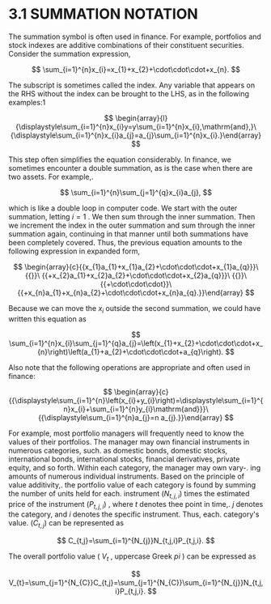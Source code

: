# 3.1 SUMMATION NOTATION

The summation symbol is often used in finance. For example, portfolios and stock indexes are additive combinations of their constituent securities. Consider the summation expression,

$$
\sum_{i=1}^{n}x_{i}=x_{1}+x_{2}+\cdot\cdot\cdot+x_{n}.
$$

The subscript is sometimes called the index. Any variable that appears on the RHS without the index can be brought to the LHS, as in the following examples:1

$$
\begin{array}{l}{\displaystyle\sum_{i=1}^{n}x_{i}y=y\sum_{i=1}^{n}x_{i},\mathrm{and},}\ {\displaystyle\sum_{i=1}^{n}x_{i}a_{j}=a_{j}\sum_{i=1}^{n}x_{i}.}\end{array}
$$

This step often simplifies the equation considerably. In finance, we sometimes encounter a double summation, as is the case when there are two assets. For example,.

$$
\sum_{i=1}^{n}\sum_{j=1}^{q}x_{i}a_{j},
$$

which is like a double loop in computer code. We start with the outer summation, letting $i=1$ . We then sum through the inner summation. Then we increment the index in the outer summation and sum through the inner summation again, continuing in that manner until both summations have been completely covered. Thus, the previous equation amounts to the following expression in expanded form,

$$
\begin{array}{c}{{x_{1}a_{1}+x_{1}a_{2}+\cdot\cdot\cdot+x_{1}a_{q}}}\ {{}}\ {{+x_{2}a_{1}+x_{2}a_{2}+\cdot\cdot\cdot+x_{2}a_{q}}}\ {{}}\ {{+\cdot\cdot\cdot}}\ {{+x_{n}a_{1}+x_{n}a_{2}+\cdot\cdot\cdot+x_{n}a_{q}.}}\end{array}
$$

Because we can move the $x_{i}$ outside the second summation, we could have written this equation as

$$
\sum_{i=1}^{n}x_{i}\sum_{j=1}^{q}a_{j}=\left(x_{1}+x_{2}+\cdot\cdot\cdot+x_{n}\right)\left(a_{1}+a_{2}+\cdot\cdot\cdot+a_{q}\right).
$$

Also note that the following operations are appropriate and often used in finance:

$$
\begin{array}{c}{{\displaystyle\sum_{i=1}^{n}\left(x_{i}+y_{i}\right)=\displaystyle\sum_{i=1}^{n}x_{i}+\sum_{i=1}^{n}y_{i}\mathrm{and}}}\ {{\displaystyle\sum_{i=1}^{n}a_{j}=n a_{j}.}}\end{array}
$$

For example, most portfolio managers will frequently need to know the values of their portfolios. The manager may own financial instruments in numerous categories, such. as domestic bonds, domestic stocks, international bonds, international stocks, financial derivatives, private equity, and so forth. Within each category, the manager may own vary-. ing amounts of numerous individual instruments. Based on the principle of value additivity,. the portfolio value of each category is found by summing the number of units held for each. instrument $(N_{t,j,i})$ times the estimated price of the instrument $(P_{t,j,i})$ , where $t$ denotes thee point in time,. $j$ denotes the category, and $i$ denotes the specific instrument. Thus, each. category's value. $(C_{t,j})$ can be represented as

$$
C_{t,j}=\sum_{i=1}^{N_{j}}N_{t,j,i}P_{t,j,i}.
$$

The overall portfolio value ( $\mathbf{}V_{t}$ , uppercase Greek $p i$ ) can be expressed as

$$
V_{t}=\sum_{j=1}^{N_{C}}C_{t,j}=\sum_{j=1}^{N_{C}}\sum_{i=1}^{N_{j}}N_{t,j,i}P_{t,j,i}.
$$
